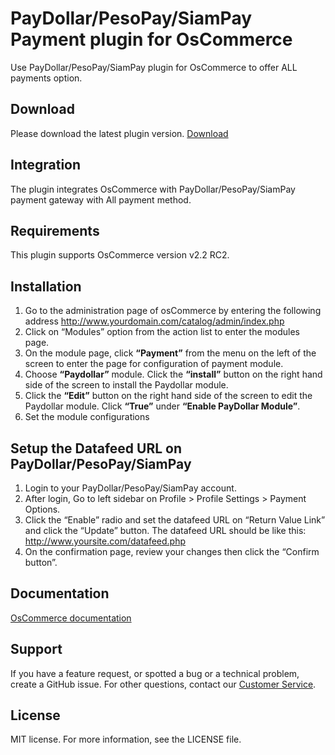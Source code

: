 # PayDollar/PesoPay/SiamPay Payment plugin for OsCommerce
Use PayDollar/PesoPay/SiamPay plugin for OsCommerce to offer ALL payments option.

## Download
Please download the latest plugin version. [Download](https://github.com/asiapay-lib/asiapay-OsCommerce/releases/latest)

## Integration
The plugin integrates OsCommerce with PayDollar/PesoPay/SiamPay payment gateway with All payment method.

## Requirements
This plugin supports OsCommerce version v2.2 RC2.

## Installation
1.	Go to the administration page of osCommerce by entering the following address http://www.yourdomain.com/catalog/admin/index.php
2.	Click on “Modules” option from the action list to enter the modules page.
3.	On the module page, click **“Payment”** from the menu on the left of the screen to enter the page for configuration of payment module.
4.	Choose **“Paydollar”** module. Click the **“install”** button on the right hand side of the screen to install the Paydollar module. 
5.  Click the **“Edit”** button on the right hand side of the screen to edit the Paydollar module. Click **“True”** under **“Enable PayDollar Module”**.
5.	Set the module configurations

## Setup the Datafeed URL on PayDollar/PesoPay/SiamPay
 1. Login to your PayDollar/PesoPay/SiamPay account.
 2. After login, Go to left sidebar on Profile > Profile Settings > Payment Options.
 3. Click the “Enable” radio and set the datafeed URL on “Return Value Link” and click the “Update” button. The datafeed URL should be like this: http://www.yoursite.com/datafeed.php
 4. On the confirmation page, review your changes then click the “Confirm button”.

 ## Documentation
[OsCommerce documentation](https://github.com/asiapay-lib/asiapay-OsCommerce/blob/master/PayDollar%20PayGate%20Integration%20Guide%20_osCommerce_%20v2.1.pdf)

## Support
If you have a feature request, or spotted a bug or a technical problem, create a GitHub issue. For other questions, contact our [Customer Service](https://www.paydollar.com/en/contactus.html).

## License
MIT license. For more information, see the LICENSE file.
